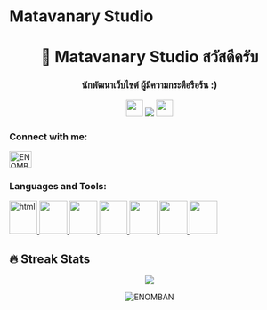# Matavanary Studio



<h1 align="center">👋 Matavanary Studio สวัสดีครับ</h1>
<h3 align="center">นักพัฒนาเว็บไซต์ ผู้มีความกระตือรือร้น :)</h3>

<p align="center"> 
  <img src="https://media.giphy.com/media/iY8CRBdQXODJSCERIr/giphy.gif" width="30px">
  <img src="https://komarev.com/ghpvc/?username=ENOMBAN&label=จำนวนผู้เข้าชม&color=0e75b6&style=flat"/>
  <img src="https://media.giphy.com/media/iY8CRBdQXODJSCERIr/giphy.gif" width="30px"> 
</p>

<!--
<br> <img src="https://profile-counter.glitch.me/ENOMBAN/count.svg" alt="ENOMBAN" />
<br>
##  -->


<h3 align="left">Connect with me:</h3>
<p align="left">
<a href="https://www.facebook.com/ID.GRKCaesar" target="_blank"><img align="center" src="https://raw.githubusercontent.com/rahuldkjain/github-profile-readme-generator/master/src/images/icons/Social/facebook.svg" alt="ENOMBAN" height="30" width="40" /></a>
<!-- <a href="https://dribbble.com/animationbro" target="blank"><img align="center" src="https://raw.githubusercontent.com/rahuldkjain/github-profile-readme-generator/master/src/images/icons/Social/dribbble.svg" alt="ENOMBAN" height="30" width="40" /></a> -->
<!-- <a href="https://www.youtube.com/c/animationcoding" target="blank"><img align="center" src="https://raw.githubusercontent.com/rahuldkjain/github-profile-readme-generator/master/src/images/icons/Social/youtube.svg" alt="ENOMBAN" height="30" width="40" /></a> -->
</p>

<h3 align="left">Languages and Tools:</h3>
<p align="left"> 
<!--   <a href="https://developer.android.com" target="_blank" rel="noreferrer">
  <img src="https://raw.githubusercontent.com/devicons/devicon/master/icons/android/android-original-wordmark.svg" alt="android" width="40" height="40"/> </a> 
  <a href="https://www.blender.org/" target="_blank" rel="noreferrer"> 
  <img src="https://download.blender.org/branding/community/blender_community_badge_white.svg" alt="blender" width="40" height="40"/> </a> 
  <a href="https://www.w3schools.com/cs/" target="_blank" rel="noreferrer"> 
  <img src="https://raw.githubusercontent.com/devicons/devicon/master/icons/csharp/csharp-original.svg" alt="csharp" width="40" height="40"/> </a>  -->
  <a href="#" target="_blank" rel="noreferrer"><img src="https://github.com/ENOMBAN/MY_PROJECT/blob/main/PNG/1-HTML.png" alt="html" width="50" height="60"/> </a> 
  <a href="#" target="_blank" rel="noreferrer"><img src="https://github.com/ENOMBAN/MY_PROJECT/blob/main/PNG/2-CSS.png" width="50" height="60"/> </a> 
  <a href="#" target="_blank" rel="noreferrer"><img src="https://github.com/ENOMBAN/MY_PROJECT/blob/main/PNG/3-JS.png" width="50" height="60"/> </a> 
  <a href="#" target="_blank" rel="noreferrer"><img src="https://github.com/ENOMBAN/MY_PROJECT/blob/main/PNG/4-BOOTSTRAP.png" width="50" height="60"/> </a> 
  <a href="#" target="_blank" rel="noreferrer"><img src="https://github.com/ENOMBAN/MY_PROJECT/blob/main/PNG/5-PHP.png" width="50" height="60"/> </a> 
  <a href="#" target="_blank" rel="noreferrer"><img src="https://github.com/ENOMBAN/MY_PROJECT/blob/main/PNG/6-MYSQL.png" width="50" height="60"/> </a> 
  <a href="#" target="_blank" rel="noreferrer"><img src="https://github.com/ENOMBAN/MY_PROJECT/blob/main/PNG/7-PS.png" width="50" height="60"/> </a> 
<!--   <a href="https://www.figma.com/" target="_blank" rel="noreferrer"> 
  <img src="https://www.vectorlogo.zone/logos/figma/figma-icon.svg" alt="figma" width="40" height="40"/> </a>  -->
<!--   <a href="https://www.adobe.com/in/products/illustrator.html" target="_blank" rel="noreferrer"> 
  <img src="https://www.vectorlogo.zone/logos/adobe_illustrator/adobe_illustrator-icon.svg" alt="illustrator" width="40" height="40"/> </a>  -->
<!--   <a href="https://www.java.com" target="_blank" rel="noreferrer"> 
  <img src="https://raw.githubusercontent.com/devicons/devicon/master/icons/java/java-original.svg" alt="java" width="40" height="40"/> </a>  -->
<!--   <a href="https://www.photoshop.com/en" target="_blank" rel="noreferrer"> 
  <img src="https://raw.githubusercontent.com/devicons/devicon/master/icons/photoshop/photoshop-line.svg" alt="photoshop" width="40" height="40"/> </a>  -->
<!--   <a href="https://www.python.org" target="_blank" rel="noreferrer"><img src="https://raw.githubusercontent.com/devicons/devicon/master/icons/python/python-original.svg" alt="python" width="40" height="40"/> </a> 
  <a href="https://reactjs.org/" target="_blank" rel="noreferrer"><img src="https://raw.githubusercontent.com/devicons/devicon/master/icons/react/react-original-wordmark.svg" alt="react" width="40" height="40"/> </a> 
  <a href="https://unity.com/" target="_blank" rel="noreferrer"><img src="https://www.vectorlogo.zone/logos/unity3d/unity3d-icon.svg" alt="unity" width="40" height="40"/> </a>  -->
</p>

## 🔥 Streak Stats
<p align="center">
  <img src="https://github-readme-streak-stats.herokuapp.com/?user=ENOMBAN&theme=dark&date_format=M%20j%5B%2C%20Y%5D&border=FF4500&ring=FF4500&currStreakNum=F1F1F1&sideNums=E2E0DE&currStreakLabel=FF4E01&sideLabels=FF5600&stroke=FF4500&fire=FE4906&dates=E5E5E5)](https://git.io/streak-stats" />
</p>


<p align="center"><img src="https://github-readme-stats.vercel.app/api?username=ENOMBAN&theme=midnight-purple&show_icons=true&include_all_commits=true&count_private=true&hide=issues" alt="ENOMBAN"/>
</p>























